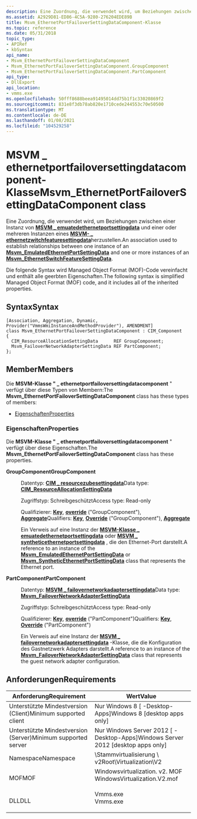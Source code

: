 ```yaml
---
description: Eine Zuordnung, die verwendet wird, um Beziehungen zwischen einer Instanz von MSVM \_ emuatedethernetportsettingdata und einer oder mehreren Instanzen eines MSVM- \_ ethernetzwitchfeaturesettingdata herzustellen.
ms.assetid: A2929D81-ED86-4C5A-9280-276204EDE89B
title: Msvm_EthernetPortFailoverSettingDataComponent-Klasse
ms.topic: reference
ms.date: 05/31/2018
topic_type:
- APIRef
- kbSyntax
api_name:
- Msvm_EthernetPortFailoverSettingDataComponent
- Msvm_EthernetPortFailoverSettingDataComponent.GroupComponent
- Msvm_EthernetPortFailoverSettingDataComponent.PartComponent
api_type:
- DllExport
api_location:
- vmms.exe
ms.openlocfilehash: 50fff8688beea91495014dd75b1f1c33020869f2
ms.sourcegitcommit: 831e8f3db78ab820e1710cede244553c70e50500
ms.translationtype: MT
ms.contentlocale: de-DE
ms.lasthandoff: 01/08/2021
ms.locfileid: "104529258"
---
```

# <a name="msvm_ethernetportfailoversettingdatacomponent-class"></a><span data-ttu-id="27407-103">MSVM \_ ethernetportfailoversettingdatacomponent-Klasse</span><span class="sxs-lookup"><span data-stu-id="27407-103">Msvm\_EthernetPortFailoverSettingDataComponent class</span></span>

<span data-ttu-id="27407-104">Eine Zuordnung, die verwendet wird, um Beziehungen zwischen einer Instanz von [**MSVM \_ emuatedethernetportsettingdata**](msvm-emulatedethernetportsettingdata.md) und einer oder mehreren Instanzen eines [**MSVM- \_ ethernetzwitchfeaturesettingdata**](msvm-ethernetswitchfeaturesettingdata.md)herzustellen.</span><span class="sxs-lookup"><span data-stu-id="27407-104">An association used to establish relationships between one instance of an [**Msvm\_EmulatedEthernetPortSettingData**](msvm-emulatedethernetportsettingdata.md) and one or more instances of an [**Msvm\_EthernetSwitchFeatureSettingData**](msvm-ethernetswitchfeaturesettingdata.md).</span></span>

<span data-ttu-id="27407-105">Die folgende Syntax wird Managed Object Format (MOF)-Code vereinfacht und enthält alle geerbten Eigenschaften.</span><span class="sxs-lookup"><span data-stu-id="27407-105">The following syntax is simplified Managed Object Format (MOF) code, and it includes all of the inherited properties.</span></span>

## <a name="syntax"></a><span data-ttu-id="27407-106">Syntax</span><span class="sxs-lookup"><span data-stu-id="27407-106">Syntax</span></span>

``` syntax
[Association, Aggregation, Dynamic, Provider("VmmsWmiInstanceAndMethodProvider"), AMENDMENT]
class Msvm_EthernetPortFailoverSettingDataComponent : CIM_Component
{
  CIM_ResourceAllocationSettingData      REF GroupComponent;
  Msvm_FailoverNetworkAdapterSettingData REF PartComponent;
};
```

## <a name="members"></a><span data-ttu-id="27407-107">Member</span><span class="sxs-lookup"><span data-stu-id="27407-107">Members</span></span>

<span data-ttu-id="27407-108">Die **MSVM-Klasse " \_ ethernetportfailoversettingdatacomponent** " verfügt über diese Typen von Membern:</span><span class="sxs-lookup"><span data-stu-id="27407-108">The **Msvm\_EthernetPortFailoverSettingDataComponent** class has these types of members:</span></span>

-   [<span data-ttu-id="27407-109">Eigenschaften</span><span class="sxs-lookup"><span data-stu-id="27407-109">Properties</span></span>](#properties)

### <a name="properties"></a><span data-ttu-id="27407-110">Eigenschaften</span><span class="sxs-lookup"><span data-stu-id="27407-110">Properties</span></span>

<span data-ttu-id="27407-111">Die **MSVM-Klasse " \_ ethernetportfailoversettingdatacomponent** " verfügt über diese Eigenschaften.</span><span class="sxs-lookup"><span data-stu-id="27407-111">The **Msvm\_EthernetPortFailoverSettingDataComponent** class has these properties.</span></span>

<dl> <dt>

<span data-ttu-id="27407-112">**GroupComponent**</span><span class="sxs-lookup"><span data-stu-id="27407-112">**GroupComponent**</span></span>
</dt> <dd> <dl> <dt>

<span data-ttu-id="27407-113">Datentyp: **[ **CIM \_ resourcezubesettingdata**](/previous-versions/windows/desktop/clushyperv/cim-resourceallocationsettingdata)**</span><span class="sxs-lookup"><span data-stu-id="27407-113">Data type: **[**CIM\_ResourceAllocationSettingData**](/previous-versions/windows/desktop/clushyperv/cim-resourceallocationsettingdata)**</span></span>
</dt> <dt>

<span data-ttu-id="27407-114">Zugriffstyp: Schreibgeschützt</span><span class="sxs-lookup"><span data-stu-id="27407-114">Access type: Read-only</span></span>
</dt> <dt>

<span data-ttu-id="27407-115">Qualifizierer: [**Key**](/windows/desktop/WmiSdk/key-qualifier), [**override**](/windows/desktop/WmiSdk/standard-qualifiers) ("GroupComponent"), [**Aggregate**](/windows/desktop/WmiSdk/standard-qualifiers)</span><span class="sxs-lookup"><span data-stu-id="27407-115">Qualifiers: [**Key**](/windows/desktop/WmiSdk/key-qualifier), [**Override**](/windows/desktop/WmiSdk/standard-qualifiers) ("GroupComponent"), [**Aggregate**](/windows/desktop/WmiSdk/standard-qualifiers)</span></span>
</dt> </dl>

<span data-ttu-id="27407-116">Ein Verweis auf eine Instanz der [**MSVM-Klasse \_ emuatedethernetportsettingdata**](msvm-emulatedethernetportsettingdata.md) oder [**MSVM \_ syntheticethernetportsettingdata**](msvm-syntheticethernetportsettingdata.md) , die den Ethernet-Port darstellt.</span><span class="sxs-lookup"><span data-stu-id="27407-116">A reference to an instance of the [**Msvm\_EmulatedEthernetPortSettingData**](msvm-emulatedethernetportsettingdata.md) or [**Msvm\_SyntheticEthernetPortSettingData**](msvm-syntheticethernetportsettingdata.md) class that represents the Ethernet port.</span></span>

</dd> <dt>

<span data-ttu-id="27407-117">**PartComponent**</span><span class="sxs-lookup"><span data-stu-id="27407-117">**PartComponent**</span></span>
</dt> <dd> <dl> <dt>

<span data-ttu-id="27407-118">Datentyp: **[ **MSVM \_ failovernetworkadaptersettingdata**](msvm-failovernetworkadaptersettingdata.md)**</span><span class="sxs-lookup"><span data-stu-id="27407-118">Data type: **[**Msvm\_FailoverNetworkAdapterSettingData**](msvm-failovernetworkadaptersettingdata.md)**</span></span>
</dt> <dt>

<span data-ttu-id="27407-119">Zugriffstyp: Schreibgeschützt</span><span class="sxs-lookup"><span data-stu-id="27407-119">Access type: Read-only</span></span>
</dt> <dt>

<span data-ttu-id="27407-120">Qualifizierer: [**Key**](/windows/desktop/WmiSdk/key-qualifier), [**override**](/windows/desktop/WmiSdk/standard-qualifiers) ("PartComponent")</span><span class="sxs-lookup"><span data-stu-id="27407-120">Qualifiers: [**Key**](/windows/desktop/WmiSdk/key-qualifier), [**Override**](/windows/desktop/WmiSdk/standard-qualifiers) ("PartComponent")</span></span>
</dt> </dl>

<span data-ttu-id="27407-121">Ein Verweis auf eine Instanz der [**MSVM \_ failovernetworkadaptersettingdata**](msvm-failovernetworkadaptersettingdata.md) -Klasse, die die Konfiguration des Gastnetzwerk Adapters darstellt.</span><span class="sxs-lookup"><span data-stu-id="27407-121">A reference to an instance of the [**Msvm\_FailoverNetworkAdapterSettingData**](msvm-failovernetworkadaptersettingdata.md) class that represents the guest network adapter configuration.</span></span>

</dd> </dl>

## <a name="requirements"></a><span data-ttu-id="27407-122">Anforderungen</span><span class="sxs-lookup"><span data-stu-id="27407-122">Requirements</span></span>



| <span data-ttu-id="27407-123">Anforderung</span><span class="sxs-lookup"><span data-stu-id="27407-123">Requirement</span></span> | <span data-ttu-id="27407-124">Wert</span><span class="sxs-lookup"><span data-stu-id="27407-124">Value</span></span> |
|-------------------------------------|---------------------------------------------------------------------------------------------------------|
| <span data-ttu-id="27407-125">Unterstützte Mindestversion (Client)</span><span class="sxs-lookup"><span data-stu-id="27407-125">Minimum supported client</span></span><br/> | <span data-ttu-id="27407-126">Nur Windows 8 \[ -Desktop-Apps\]</span><span class="sxs-lookup"><span data-stu-id="27407-126">Windows 8 \[desktop apps only\]</span></span><br/>                                                              |
| <span data-ttu-id="27407-127">Unterstützte Mindestversion (Server)</span><span class="sxs-lookup"><span data-stu-id="27407-127">Minimum supported server</span></span><br/> | <span data-ttu-id="27407-128">Nur Windows Server 2012 \[ -Desktop-Apps\]</span><span class="sxs-lookup"><span data-stu-id="27407-128">Windows Server 2012 \[desktop apps only\]</span></span><br/>                                                    |
| <span data-ttu-id="27407-129">Namespace</span><span class="sxs-lookup"><span data-stu-id="27407-129">Namespace</span></span><br/>                | <span data-ttu-id="27407-130">\\Stammvirtualisierung \\ v2</span><span class="sxs-lookup"><span data-stu-id="27407-130">Root\\Virtualization\\V2</span></span><br/>                                                                     |
| <span data-ttu-id="27407-131">MOF</span><span class="sxs-lookup"><span data-stu-id="27407-131">MOF</span></span><br/>                      | <dl> <span data-ttu-id="27407-132"><dt>Windowsvirtualization. v2. MOF</dt></span><span class="sxs-lookup"><span data-stu-id="27407-132"><dt>WindowsVirtualization.V2.mof</dt></span></span> </dl> |
| <span data-ttu-id="27407-133">DLL</span><span class="sxs-lookup"><span data-stu-id="27407-133">DLL</span></span><br/>                      | <dl> <span data-ttu-id="27407-134"><dt>Vmms.exe</dt></span><span class="sxs-lookup"><span data-stu-id="27407-134"><dt>Vmms.exe</dt></span></span> </dl>                     |



 

